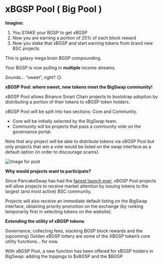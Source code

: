 # xBGSP Pool ( Big Pool )

**Imagine:**

1. You STAKE your BGSP to get xBGSP
2. Now you are earning a portion of 25% of each block reward
3. Now you stake that xBGSP and start earning tokens from brand new BSC projects

This is galaxy mega brain BGSP compounding.

Your BGSP is now pulling in **multiple** income streams.

Sounds… “sweet”, right? 😏

**xBGSP Pool: where sweet, new tokens meet the BigSwap community!**

xBGSP Pool allows Binance Smart Chain projects to bootstrap adoption by distributing a portion of their tokens to xBGSP token holders.

xBGSP Pool will be split into two sections: Core and Community.

* Core will be initially selected by the BigSwap team.
* Community will be projects that pass a community vote on the governance portal.

Note that any project will be able to distribute tokens via xBGSP Pool but only projects that win a vote would be listed on the swap interface as a default option \(in order to discourage scams\).

![Image for post](https://miro.medium.com/max/3200/0*MkaAxlEeCfLlaoMt)

**Why would projects want to participate?**

Since PancakeSwap has had the [fairest launch ever](https://medium.com/@pancakeswap/the-fairest-launch-ever-5b246644ba2a), xBGSP Pool projects will allow projects to receive market attention by issuing tokens to the largest \(and most active\) BSC community.

Projects will also receive an immediate default listing on the BigSwap interface, obtaining priority promotion on the exchange \(by ranking temporarily first in selecting tokens on the website\).

**Extending the utility of xBGSP tokens**

Governance, collecting fees, stacking BGSP block rewards and the \(upcoming\) Golden xBGSP lottery are some of the XBGSP token’s core utility functions… for now.

With xBGSP Pool, a new function has been offered for xBGSP holders in BigSwap: adding the toppings to $xBGSP and the $BGSP.

